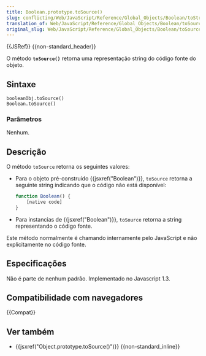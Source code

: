 ```yaml
---
title: Boolean.prototype.toSource()
slug: conflicting/Web/JavaScript/Reference/Global_Objects/Boolean/toString
translation_of: Web/JavaScript/Reference/Global_Objects/Boolean/toSource
original_slug: Web/JavaScript/Reference/Global_Objects/Boolean/toSource
---
```


{{JSRef}} {{non-standard_header}}

O método **`toSource()`** retorna uma representação string do código fonte do objeto.

## Sintaxe

```
booleanObj.toSource()
Boolean.toSource()
```

### Parâmetros

Nenhum.

## Descrição

O método `toSource` retorna os seguintes valores:

- Para o objeto pré-construido {{jsxref("Boolean")}}, `toSource` retorna a seguinte string indicando que o código não está disponível:

  ```js
  function Boolean() {
      [native code]
  }
  ```

- Para instancias de {{jsxref("Boolean")}}, `toSource` retorna a string representando o código fonte.

Este método normalmente é chamando internamente pelo JavaScript e não explicitamente no código fonte.

## Especificações

Não é parte de nenhum padrão. Implementado no Javascript 1.3.

## Compatibilidade com navegadores

{{Compat}}

## Ver também

- {{jsxref("Object.prototype.toSource()")}} {{non-standard_inline}}
